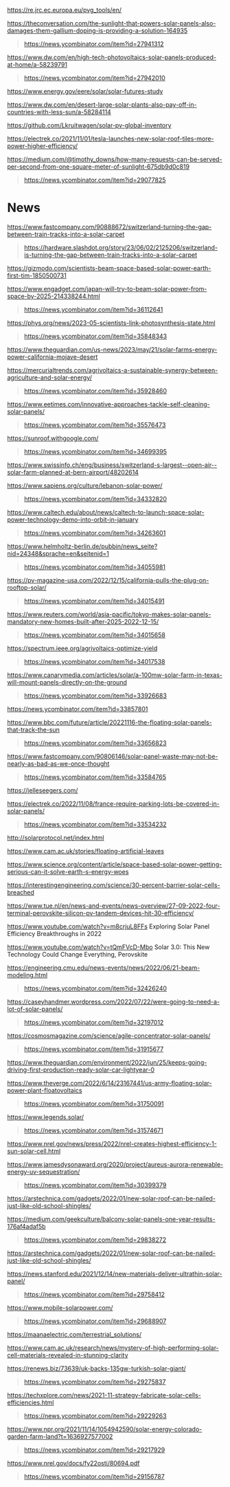 https://re.jrc.ec.europa.eu/pvg_tools/en/

https://theconversation.com/the-sunlight-that-powers-solar-panels-also-damages-them-gallium-doping-is-providing-a-solution-164935
> https://news.ycombinator.com/item?id=27941312

https://www.dw.com/en/high-tech-photovoltaics-solar-panels-produced-at-home/a-58239791
> https://news.ycombinator.com/item?id=27942010

https://www.energy.gov/eere/solar/solar-futures-study

https://www.dw.com/en/desert-large-solar-plants-also-pay-off-in-countries-with-less-sun/a-58284114

https://github.com/Lkruitwagen/solar-pv-global-inventory

https://electrek.co/2021/11/01/tesla-launches-new-solar-roof-tiles-more-power-higher-efficiency/

https://medium.com/@timothy_downs/how-many-requests-can-be-served-per-second-from-one-square-meter-of-sunlight-675db9d0c819
> https://news.ycombinator.com/item?id=29077825

# News
https://www.fastcompany.com/90888672/switzerland-turning-the-gap-between-train-tracks-into-a-solar-carpet
> https://hardware.slashdot.org/story/23/06/02/2125206/switzerland-is-turning-the-gap-between-train-tracks-into-a-solar-carpet

https://gizmodo.com/scientists-beam-space-based-solar-power-earth-first-tim-1850500731

https://www.engadget.com/japan-will-try-to-beam-solar-power-from-space-by-2025-214338244.html
> https://news.ycombinator.com/item?id=36112641

https://phys.org/news/2023-05-scientists-link-photosynthesis-state.html
> https://news.ycombinator.com/item?id=35848343

https://www.theguardian.com/us-news/2023/may/21/solar-farms-energy-power-california-mojave-desert

https://mercurialtrends.com/agrivoltaics-a-sustainable-synergy-between-agriculture-and-solar-energy/
> https://news.ycombinator.com/item?id=35928460

https://www.eetimes.com/innovative-approaches-tackle-self-cleaning-solar-panels/
> https://news.ycombinator.com/item?id=35576473

https://sunroof.withgoogle.com/
> https://news.ycombinator.com/item?id=34699395

https://www.swissinfo.ch/eng/business/switzerland-s-largest--open-air--solar-farm-planned-at-bern-airport/48202614

https://www.sapiens.org/culture/lebanon-solar-power/
> https://news.ycombinator.com/item?id=34332820

https://www.caltech.edu/about/news/caltech-to-launch-space-solar-power-technology-demo-into-orbit-in-january
> https://news.ycombinator.com/item?id=34263601

https://www.helmholtz-berlin.de/pubbin/news_seite?nid=24348&sprache=en&seitenid=1
> https://news.ycombinator.com/item?id=34055981

https://pv-magazine-usa.com/2022/12/15/california-pulls-the-plug-on-rooftop-solar/
> https://news.ycombinator.com/item?id=34015491

https://www.reuters.com/world/asia-pacific/tokyo-makes-solar-panels-mandatory-new-homes-built-after-2025-2022-12-15/
> https://news.ycombinator.com/item?id=34015658

https://spectrum.ieee.org/agrivoltaics-optimize-yield
> https://news.ycombinator.com/item?id=34017538

https://www.canarymedia.com/articles/solar/a-100mw-solar-farm-in-texas-will-mount-panels-directly-on-the-ground
> https://news.ycombinator.com/item?id=33926683

https://news.ycombinator.com/item?id=33857801

https://www.bbc.com/future/article/20221116-the-floating-solar-panels-that-track-the-sun
> https://news.ycombinator.com/item?id=33656823

https://www.fastcompany.com/90806146/solar-panel-waste-may-not-be-nearly-as-bad-as-we-once-thought
> https://news.ycombinator.com/item?id=33584765

https://jelleseegers.com/

https://electrek.co/2022/11/08/france-require-parking-lots-be-covered-in-solar-panels/
> https://news.ycombinator.com/item?id=33534232

http://solarprotocol.net/index.html

https://www.cam.ac.uk/stories/floating-artificial-leaves

https://www.science.org/content/article/space-based-solar-power-getting-serious-can-it-solve-earth-s-energy-woes

https://interestingengineering.com/science/30-percent-barrier-solar-cells-breached

https://www.tue.nl/en/news-and-events/news-overview/27-09-2022-four-terminal-perovskite-silicon-pv-tandem-devices-hit-30-efficiency/

https://www.youtube.com/watch?v=m8crjuL8FFs Exploring Solar Panel Efficiency Breakthroughs in 2022

https://www.youtube.com/watch?v=tQmFVcD-Mbo Solar 3.0: This New Technology Could Change Everything, Perovskite

https://engineering.cmu.edu/news-events/news/2022/06/21-beam-modeling.html
> https://news.ycombinator.com/item?id=32426240

https://caseyhandmer.wordpress.com/2022/07/22/were-going-to-need-a-lot-of-solar-panels/
> https://news.ycombinator.com/item?id=32197012

https://cosmosmagazine.com/science/agile-concentrator-solar-panels/
> https://news.ycombinator.com/item?id=31915677

https://www.theguardian.com/environment/2022/jun/25/keeps-going-driving-first-production-ready-solar-car-lightyear-0

https://www.theverge.com/2022/6/14/23167441/us-army-floating-solar-power-plant-floatovoltaics
> https://news.ycombinator.com/item?id=31750091

https://www.legends.solar/
> https://news.ycombinator.com/item?id=31574671

https://www.nrel.gov/news/press/2022/nrel-creates-highest-efficiency-1-sun-solar-cell.html

https://www.jamesdysonaward.org/2020/project/aureus-aurora-renewable-energy-uv-sequestration/
> https://news.ycombinator.com/item?id=30399379

https://arstechnica.com/gadgets/2022/01/new-solar-roof-can-be-nailed-just-like-old-school-shingles/

https://medium.com/geekculture/balcony-solar-panels-one-year-results-176af4adaf5b
> https://news.ycombinator.com/item?id=29838272

https://arstechnica.com/gadgets/2022/01/new-solar-roof-can-be-nailed-just-like-old-school-shingles/

https://news.stanford.edu/2021/12/14/new-materials-deliver-ultrathin-solar-panel/
> https://news.ycombinator.com/item?id=29758412

https://www.mobile-solarpower.com/
> https://news.ycombinator.com/item?id=29688907

https://maanaelectric.com/terrestrial_solutions/

https://www.cam.ac.uk/research/news/mystery-of-high-performing-solar-cell-materials-revealed-in-stunning-clarity

https://renews.biz/73639/uk-backs-135gw-turkish-solar-giant/
> https://news.ycombinator.com/item?id=29275837

https://techxplore.com/news/2021-11-strategy-fabricate-solar-cells-efficiencies.html
> https://news.ycombinator.com/item?id=29229263

https://www.npr.org/2021/11/14/1054942590/solar-energy-colorado-garden-farm-land?t=1636927577002
> https://news.ycombinator.com/item?id=29217929

https://www.nrel.gov/docs/fy22osti/80694.pdf
> https://news.ycombinator.com/item?id=29156787